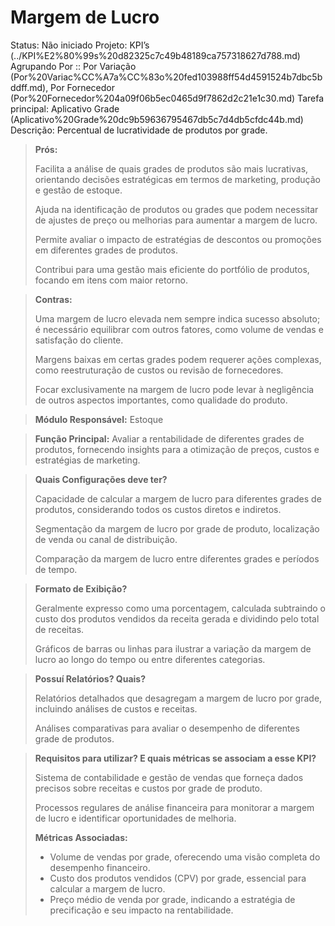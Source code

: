 # Margem de Lucro

Status: Não iniciado
Projeto: KPI’s (../KPI%E2%80%99s%20d82325c7c49b48189ca757318627d788.md)
Agrupando Por :: Por Variação (Por%20Variac%CC%A7a%CC%83o%20fed103988ff54d4591524b7dbc5bddff.md), Por Fornecedor (Por%20Fornecedor%204a09f06b5ec0465d9f7862d2c21e1c30.md)
Tarefa principal: Aplicativo Grade (Aplicativo%20Grade%20dc9b59636795467db5c7d4db5cfdc44b.md)
Descrição: Percentual de lucratividade de produtos  por grade.

> **Prós:**
> 
> 
> Facilita a análise de quais grades de produtos são mais lucrativas, orientando decisões estratégicas em termos de marketing, produção e gestão de estoque.
> 
> Ajuda na identificação de produtos ou grades que podem necessitar de ajustes de preço ou melhorias para aumentar a margem de lucro.
> 
> Permite avaliar o impacto de estratégias de descontos ou promoções em diferentes grades de produtos.
> 
> Contribui para uma gestão mais eficiente do portfólio de produtos, focando em itens com maior retorno.
> 

> **Contras:**
> 
> 
> Uma margem de lucro elevada nem sempre indica sucesso absoluto; é necessário equilibrar com outros fatores, como volume de vendas e satisfação do cliente.
> 
> Margens baixas em certas grades podem requerer ações complexas, como reestruturação de custos ou revisão de fornecedores.
> 
> Focar exclusivamente na margem de lucro pode levar à negligência de outros aspectos importantes, como qualidade do produto.
> 

> **Módulo Responsável:**
Estoque
> 

> **Função Principal:**
Avaliar a rentabilidade de diferentes grades de produtos, fornecendo insights para a otimização de preços, custos e estratégias de marketing.
> 

> **Quais Configurações deve ter?**
> 
> 
> Capacidade de calcular a margem de lucro para diferentes grades de produtos, considerando todos os custos diretos e indiretos.
> 
> Segmentação da margem de lucro por grade de produto, localização de venda ou canal de distribuição.
> 
> Comparação da margem de lucro entre diferentes grades e períodos de tempo.
> 

> **Formato de Exibição?**
> 
> 
> Geralmente expresso como uma porcentagem, calculada subtraindo o custo dos produtos vendidos da receita gerada e dividindo pelo total de receitas.
> 
> Gráficos de barras ou linhas para ilustrar a variação da margem de lucro ao longo do tempo ou entre diferentes categorias.
> 

> **Possuí Relatórios? Quais?**
> 
> 
> Relatórios detalhados que desagregam a margem de lucro por grade, incluindo análises de custos e receitas.
> 
> Análises comparativas para avaliar o desempenho de diferentes grade de produtos.
> 

> **Requisitos para utilizar? E quais métricas se associam a esse KPI?**
> 
> 
> Sistema de contabilidade e gestão de vendas que forneça dados precisos sobre receitas e custos por grade de produto.
> 
> Processos regulares de análise financeira para monitorar a margem de lucro e identificar oportunidades de melhoria.
> 
> **Métricas Associadas:**
> 
> - Volume de vendas por grade, oferecendo uma visão completa do desempenho financeiro.
> - Custo dos produtos vendidos (CPV) por grade, essencial para calcular a margem de lucro.
> - Preço médio de venda por grade, indicando a estratégia de precificação e seu impacto na rentabilidade.
